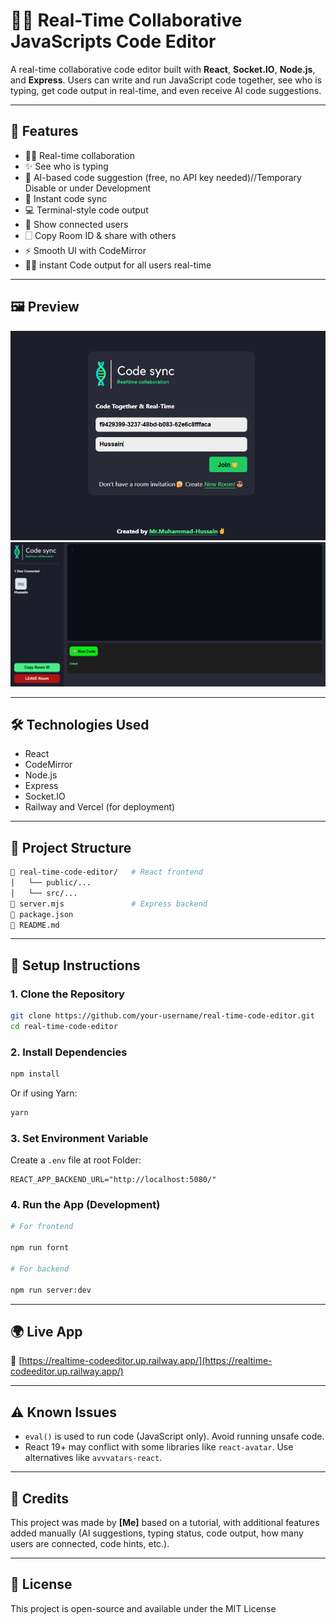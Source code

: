 # 🧑‍💻 Real-Time Collaborative JavaScripts Code Editor

A real-time collaborative code editor built with **React**, **Socket.IO**, **Node.js**, and **Express**. Users can write and run JavaScript code together, see who is typing, get code output in real-time, and even receive AI code suggestions.

---

## 🚀 Features

* 🧑‍🥝 Real-time collaboration
* ✨ See who is typing
* 🧠 AI-based code suggestion (free, no API key needed)//Temporary Disable or under Development
* 📄 Instant code sync
* 💻 Terminal-style code output
* 👥 Show connected users
* 🗌 Copy Room ID & share with others
* ⚡ Smooth UI with CodeMirror
* 👨‍💻 instant Code output for all users real-time

---

## 🖼️ Preview

![App Preview](./public/AppPreview_1.png)
![App Preview](./public/AppPreview_2.png)

---

## 🛠️ Technologies Used

* React
* CodeMirror
* Node.js
* Express
* Socket.IO
* Railway and Vercel (for deployment)

---

## 📁 Project Structure

```bash
🔺️ real-time-code-editor/   # React frontend
│   └── public/...
│   └── src/...
🔺️ server.mjs               # Express backend
🔺️ package.json
🔺️ README.md
```

---

## 🔧 Setup Instructions

### 1. Clone the Repository

```bash
git clone https://github.com/your-username/real-time-code-editor.git
cd real-time-code-editor
```

### 2. Install Dependencies

```bash
npm install
```

Or if using Yarn:

```bash
yarn
```

### 3. Set Environment Variable

Create a `.env` file at root Folder:

```env
REACT_APP_BACKEND_URL="http://localhost:5080/"
```

### 4. Run the App (Development)

```bash
# For frontend

npm run fornt

# For backend

npm run server:dev
```

---

## 🌍 Live App

🔗 [https://realtime-codeeditor.up.railway.app/](https://realtime-codeeditor.up.railway.app/)

---

## ⚠️ Known Issues

* `eval()` is used to run code (JavaScript only). Avoid running unsafe code.
* React 19+ may conflict with some libraries like `react-avatar`. Use alternatives like `avvvatars-react`.

---

## 🙌 Credits

This project was made by **\[Me]** based on a tutorial, with additional features added manually (AI suggestions, typing status, code output, how many users are connected, code hints, etc.).

---

## 📄 License

This project is open-source and available under the MIT License

